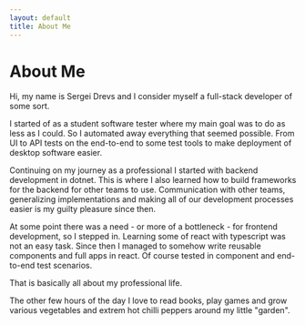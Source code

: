 ```yaml
---
layout: default
title: About Me
---
```

# About Me

Hi, my name is Sergei Drevs and I consider myself a full-stack developer of some sort.

I started of as a student software tester where my main goal was to do as less as I could.
So I automated away everything that seemed possible.
From UI to API tests on the end-to-end to some test tools to make deployment of desktop software easier.

Continuing on my journey as a professional I started with backend development in dotnet.
This is where I also learned how to build frameworks for the backend for other teams to use.
Communication with other teams, generalizing implementations and making all of our development processes easier is my guilty pleasure since then.

At some point there was a need - or more of a bottleneck - for frontend development, so I stepped in.
Learning some of react with typescript was not an easy task.
Since then I managed to somehow write reusable components and full apps in react.
Of course tested in component and end-to-end test scenarios.

That is basically all about my professional life.

The other few hours of the day I love to read books, play games and grow various vegetables and extrem hot chilli peppers around my little "garden".
